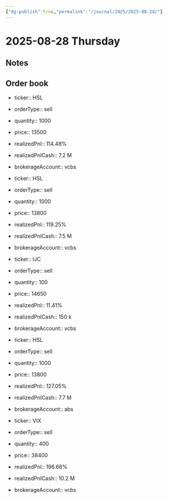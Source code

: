```yaml
---
{"dg-publish":true,"permalink":"/journal/2025/2025-08-28/"}
---
```


# 2025-08-28 Thursday

## Notes

## Order book

- ticker:: HSL
- orderType:: sell
- quantity:: 1000
- price:: 13500
- realizedPnl:: 114.48%
- realizedPnlCash:: 7.2 M
- brokerageAccount:: vcbs

- ticker:: HSL
- orderType:: sell
- quantity:: 1000
- price:: 13800
- realizedPnl:: 119.25%
- realizedPnlCash:: 7.5 M
- brokerageAccount:: vcbs

- ticker:: IJC
- orderType:: sell
- quantity:: 100
- price:: 14650
- realizedPnl:: 11.41%
- realizedPnlCash:: 150 k
- brokerageAccount:: vcbs

- ticker:: HSL
- orderType:: sell
- quantity:: 1000
- price:: 13800
- realizedPnl:: 127.05%
- realizedPnlCash:: 7.7 M
- brokerageAccount:: abs

- ticker:: VIX
- orderType:: sell
- quantity:: 400
- price:: 38400
- realizedPnl:: 196.68%
- realizedPnlCash:: 10.2 M
- brokerageAccount:: vcbs